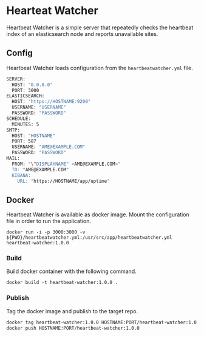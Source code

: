 # Hearteat Watcher

Heartbeat Watcher is a simple server that repeatedly checks the heartbeat index of an elasticsearch node and reports unavailable sites.

## Config

Heartbeat Watcher loads configuration from the `heartbeatwatcher.yml` file.

```bash
SERVER:
  HOST: "0.0.0.0"
  PORT: 3000
ELASTICSEARCH:
  HOST: "https://HOSTNAME:9200"
  USERNAME: "USERNAME"
  PASSWORD: "PASSWORD"
SCHEDULE:
  MINUTES: 5
SMTP:
  HOST: "HOSTNAME"
  PORT: 587
  USERNAME: "AME@EXAMPLE.COM"
  PASSWORD: "PASSWORD"
MAIL:
  FROM: "\"DISPLAYNAME" <AME@EXAMPLE.COM>"
  TO: "AME@EXAMPLE.COM"
  KIBANA:
    URL: "https://HOSTNAME/app/uptime"
```

## Docker

Heartbeat Watcher is available as docker image. Mount the configuration file in order to run the application.

`docker run -i -p 3000:3000 -v ${PWD}/heartbeatwatcher.yml:/usr/src/app/heartbeatwatcher.yml heartbeat-watcher:1.0.0`

### Build

Build docker container with the following command.

`docker build -t heartbeat-watcher:1.0.0 .`

### Publish

Tag the docker image and publish to the target repo.

```bash
docker tag heartbeat-watcher:1.0.0 HOSTNAME:PORT/heartbeat-watcher:1.0.0
docker push HOSTNAME:PORT/heartbeat-watcher:1.0.0
```